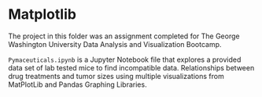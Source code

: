 # Matplotlib

The project in this folder was an assignment completed for The George Washington University Data Analysis and Visualization Bootcamp.

`Pymaceuticals.ipynb` is a Jupyter Notebook file that explores a provided data set of lab tested mice to find incompatible data. Relationships between drug treatments and tumor sizes using multiple visualizations from MatPlotLib and Pandas Graphing Libraries.